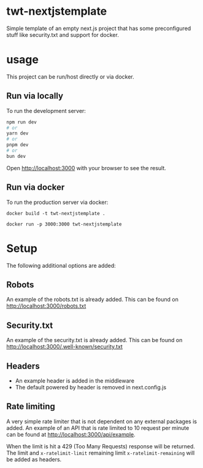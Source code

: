 # twt-nextjstemplate
Simple template of an empty next.js project that has some preconfigured stuff like security.txt and support for docker.

# usage
This project can be run/host directly or via docker.

## Run via locally
To run the development server:

```bash
npm run dev
# or
yarn dev
# or
pnpm dev
# or
bun dev
```

Open [http://localhost:3000](http://localhost:3000) with your browser to see the result.

## Run via docker
To run the production server via docker:

`docker build -t twt-nextjstemplate .`

`docker run -p 3000:3000 twt-nextjstemplate`

# Setup
The following additional options are added:

## Robots
An example of the robots.txt is already added. This can be found on [http://localhost:3000/robots.txt](http://localhost:3000/robots.txt)

## Security.txt
An example of the security.txt is already added. This can be found on [http://localhost:3000/.well-known/security.txt](http://localhost:3000/.well-known/security.txt) 

## Headers
- An example header is added in the middleware
- The default powered by header is removed in next.config.js

## Rate limiting
A very simple rate limiter that is not dependent on any external packages is added. An example of an API that is 
rate limited to 10 request per minute can be found at [http://localhost:3000/api/example](http://localhost:3000/api/example). 

When the limit is hit a 429 (Too Many Requests) response will be returned. The limit and `x-ratelimit-limit` remaining limit `x-ratelimit-remaining` will be added as headers.